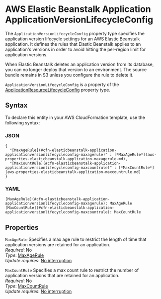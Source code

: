 # AWS Elastic Beanstalk Application ApplicationVersionLifecycleConfig<a name="aws-properties-elasticbeanstalk-application-applicationversionlifecycleconfig"></a>

<a name="aws-properties-elasticbeanstalk-application-applicationversionlifecycleconfig-description"></a>The `ApplicationVersionLifecycleConfig` property type specifies the application version lifecycle settings for an AWS Elastic Beanstalk application\. It defines the rules that Elastic Beanstalk applies to an application's versions in order to avoid hitting the per\-region limit for application versions\.

When Elastic Beanstalk deletes an application version from its database, you can no longer deploy that version to an environment\. The source bundle remains in S3 unless you configure the rule to delete it\.

<a name="aws-properties-elasticbeanstalk-application-applicationversionlifecycleconfig-inheritance"></a> `ApplicationVersionLifecycleConfig` is a property of the [ApplicationResourceLifecycleConfig](aws-properties-elasticbeanstalk-application-applicationresourcelifecycleconfig.md) property type\. 

## Syntax<a name="aws-properties-elasticbeanstalk-application-applicationversionlifecycleconfig-syntax"></a>

To declare this entity in your AWS CloudFormation template, use the following syntax:

### JSON<a name="aws-properties-elasticbeanstalk-application-applicationversionlifecycleconfig-syntax.json"></a>

```
{
  "[MaxAgeRule](#cfn-elasticbeanstalk-application-applicationversionlifecycleconfig-maxagerule)" : [*MaxAgeRule*](aws-properties-elasticbeanstalk-application-maxagerule.md),
  "[MaxCountRule](#cfn-elasticbeanstalk-application-applicationversionlifecycleconfig-maxcountrule)" : [*MaxCountRule*](aws-properties-elasticbeanstalk-application-maxcountrule.md)
}
```

### YAML<a name="aws-properties-elasticbeanstalk-application-applicationversionlifecycleconfig-syntax.yaml"></a>

```
[MaxAgeRule](#cfn-elasticbeanstalk-application-applicationversionlifecycleconfig-maxagerule): MaxAgeRule
[MaxCountRule](#cfn-elasticbeanstalk-application-applicationversionlifecycleconfig-maxcountrule): MaxCountRule
```

## Properties<a name="aws-properties-elasticbeanstalk-application-applicationversionlifecycleconfig-properties"></a>

`MaxAgeRule`  <a name="cfn-elasticbeanstalk-application-applicationversionlifecycleconfig-maxagerule"></a>
Specifies a max age rule to restrict the length of time that application versions are retained for an application\.  
 *Required*: No  
 *Type*: [MaxAgeRule](aws-properties-elasticbeanstalk-application-maxagerule.md)  
 *Update requires*: [No interruption](using-cfn-updating-stacks-update-behaviors.md#update-no-interrupt) 

`MaxCountRule`  <a name="cfn-elasticbeanstalk-application-applicationversionlifecycleconfig-maxcountrule"></a>
Specifies a max count rule to restrict the number of application versions that are retained for an application\.  
 *Required*: No  
 *Type*: [MaxCountRule](aws-properties-elasticbeanstalk-application-maxcountrule.md)  
 *Update requires*: [No interruption](using-cfn-updating-stacks-update-behaviors.md#update-no-interrupt) 